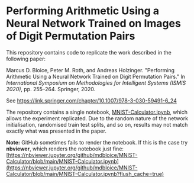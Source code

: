 # Performing Arithmetic Using a Neural Network Trained on Images of Digit Permutation Pairs

This repository contains code to replicate the work described in the following paper: 

Marcus D. Bloice, Peter M. Roth, and Andreas Holzinger. "Performing Arithmetic Using a Neural Network Trained on Digit Permutation Pairs." In _International Symposium on Methodologies for Intelligent Systems (ISMIS 2020)_, pp. 255–264. Springer, 2020. 

See <https://link.springer.com/chapter/10.1007/978-3-030-59491-6_24>

The repository contains a single notebook, [MNIST-Calculator.ipynb](./MNIST-Calculator.ipynb), which allows the experiment replicated. Due to the random nature of the network initialisation, randomised train test splits, and so on, results may not match exactly what was presented in the paper.

**Note:** GitHub sometimes fails to render the notebook. If this is the case try **nbviewer**, which renders the notebook just fine: [https://nbviewer.jupyter.org/github/mdbloice/MNIST-Calculator/blob/main/MNIST-Calculator.ipynb](https://nbviewer.jupyter.org/github/mdbloice/MNIST-Calculator/blob/main/MNIST-Calculator.ipynb?flush_cache=true) 

